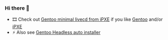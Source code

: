 ### Hi there 👋

- 🎞 Check out [Gentoo minimal livecd from iPXE](https://github.com/NiKiZe/Gentoo-iPXE) if you like [Gentoo](https://gentoo.org) and/or [iPXE](https://ipxe.org)
- ⚡ Also see [Gentoo Headless auto installer](https://github.com/ASoft-se/Gentoo-HAI)

<!--
**NiKiZe/NiKiZe** is a ✨ _special_ ✨ repository because its `README.md` (this file) appears on your GitHub profile.

Here are some ideas to get you started:

- 🔭 I’m currently working on ...
- 🌱 I’m currently learning ...
- 👯 I’m looking to collaborate on ...
- 🤔 I’m looking for help with ...
- 💬 Ask me about ...
- 📫 How to reach me: ...
- 😄 Pronouns: ...
- ⚡ Fun fact: ...
-->
